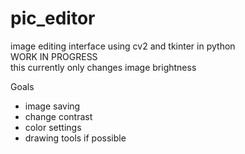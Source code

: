 # pic_editor
image editing interface using cv2 and tkinter in python  
WORK IN PROGRESS    
this currently only changes image brightness  


Goals  
- image saving  
- change contrast  
- color settings  
- drawing tools if possible  
